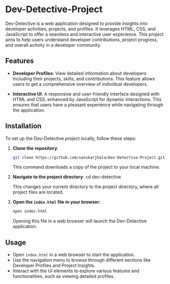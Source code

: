# Dev-Detective-Project

Dev-Detective is a web application designed to provide insights into developer activities, projects, and profiles. It leverages HTML, CSS, and JavaScript to offer a seamless and interactive user experience. This project aims to help users understand developer contributions, project progress, and overall activity in a developer community.

## Features

- **Developer Profiles**: View detailed information about developers including their projects, skills, and contributions. This feature allows users to get a comprehensive overview of individual developers.

- **Interactive UI**: A responsive and user-friendly interface designed with HTML and CSS, enhanced by JavaScript for dynamic interactions. This ensures that users have a pleasant experience while navigating through the application.

## Installation

To set up the Dev-Detective project locally, follow these steps:

1. **Clone the repository**:
    ```sh
    git clone https://github.com/sanskarjhala/Dev-Detective-Project.git
    ```
    This command downloads a copy of the project to your local machine.

2. **Navigate to the project directory**:
    cd dev-detective

    This changes your current directory to the project directory, where all project files are located.

3. **Open the `index.html` file in your browser**:
    ```sh
    open index.html
    ```
    Opening this file in a web browser will launch the Dev-Detective application.

## Usage

- Open `index.html` in a web browser to start the application.
- Use the navigation menu to browse through different sections like Developer Profiles and Project Insights.
- Interact with the UI elements to explore various features and functionalities, such as viewing detailed profiles.